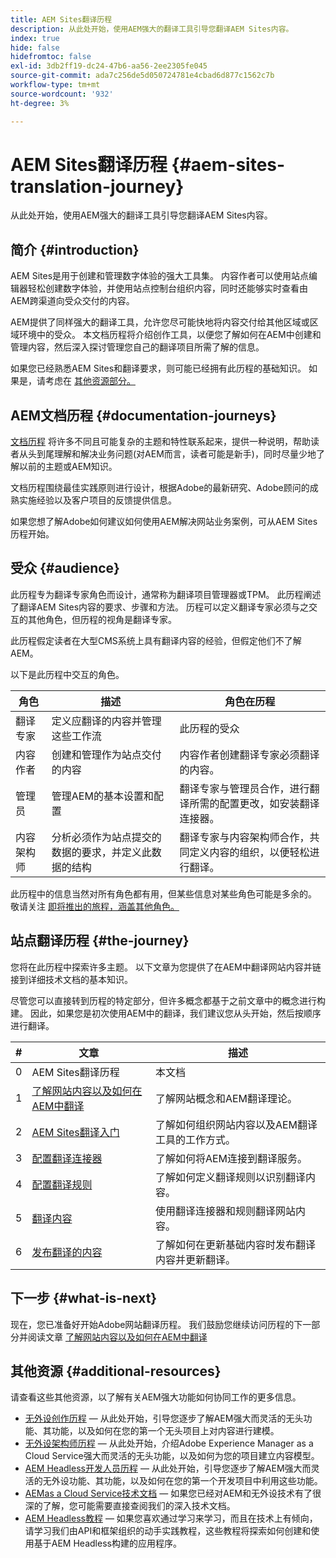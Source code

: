 ```yaml
---
title: AEM Sites翻译历程
description: 从此处开始，使用AEM强大的翻译工具引导您翻译AEM Sites内容。
index: true
hide: false
hidefromtoc: false
exl-id: 3db2ff19-dc24-47b6-aa56-2ee2305fe045
source-git-commit: ada7c256de5d050724781e4cbad6d877c1562c7b
workflow-type: tm+mt
source-wordcount: '932'
ht-degree: 3%

---
```


# AEM Sites翻译历程 {#aem-sites-translation-journey}

从此处开始，使用AEM强大的翻译工具引导您翻译AEM Sites内容。

## 简介 {#introduction}

AEM Sites是用于创建和管理数字体验的强大工具集。 内容作者可以使用站点编辑器轻松创建数字体验，并使用站点控制台组织内容，同时还能够实时查看由AEM跨渠道向受众交付的内容。

AEM提供了同样强大的翻译工具，允许您尽可能快地将内容交付给其他区域或区域环境中的受众。 本文档历程将介绍创作工具，以便您了解如何在AEM中创建和管理内容，然后深入探讨管理您自己的翻译项目所需了解的信息。

如果您已经熟悉AEM Sites和翻译要求，则可能已经拥有此历程的基础知识。 如果是，请考虑在 [其他资源部分。](#additional-resources)

## AEM文档历程 {#documentation-journeys}

[文档历程](/help/journey-documentation/documentation-journeys.md) 将许多不同且可能复杂的主题和特性联系起来，提供一种说明，帮助读者从头到尾理解和解决业务问题(对AEM而言，读者可能是新手)，同时尽量少地了解以前的主题或AEM知识。

文档历程围绕最佳实践原则进行设计，根据Adobe的最新研究、Adobe顾问的成熟实施经验以及客户项目的反馈提供信息。

如果您想了解Adobe如何建议如何使用AEM解决网站业务案例，可从AEM Sites历程开始。

## 受众 {#audience}

此历程专为翻译专家角色而设计，通常称为翻译项目管理器或TPM。 此历程阐述了翻译AEM Sites内容的要求、步骤和方法。 历程可以定义翻译专家必须与之交互的其他角色，但历程的视角是翻译专家。

此历程假定读者在大型CMS系统上具有翻译内容的经验，但假定他们不了解AEM。

以下是此历程中交互的角色。

| 角色 | 描述 | 角色在历程 |
|---|---|---|
| 翻译专家 | 定义应翻译的内容并管理这些工作流 | 此历程的受众 |
| 内容作者 | 创建和管理作为站点交付的内容 | 内容作者创建翻译专家必须翻译的内容。 |
| 管理员 | 管理AEM的基本设置和配置 | 翻译专家与管理员合作，进行翻译所需的配置更改，如安装翻译连接器。 |
| 内容架构师 | 分析必须作为站点提交的数据的要求，并定义此数据的结构 | 翻译专家与内容架构师合作，共同定义内容的组织，以便轻松进行翻译。 |

此历程中的信息当然对所有角色都有用，但某些信息对某些角色可能是多余的。 敬请关注 [即将推出的旅程，涵盖其他角色。](/help/journey-documentation/documentation-journeys.md#journeys)

## 站点翻译历程 {#the-journey}

您将在此历程中探索许多主题。 以下文章为您提供了在AEM中翻译网站内容并链接到详细技术文档的基本知识。

尽管您可以直接转到历程的特定部分，但许多概念都基于之前文章中的概念进行构建。 因此，如果您是初次使用AEM中的翻译，我们建议您从头开始，然后按顺序进行翻译。

| # | 文章 | 描述 |
|---|---|---|
| 0 | AEM Sites翻译历程 | 本文档 |
| 1 | [了解网站内容以及如何在AEM中翻译](learn-about.md) | 了解网站概念和AEM翻译理论。 |
| 2 | [AEM Sites翻译入门](getting-started.md) | 了解如何组织网站内容以及AEM翻译工具的工作方式。 |
| 3 | [配置翻译连接器](configure-connector.md) | 了解如何将AEM连接到翻译服务。 |
| 4 | [配置翻译规则](translation-rules.md) | 了解如何定义翻译规则以识别翻译内容。 |
| 5 | [翻译内容](translate-content.md) | 使用翻译连接器和规则翻译网站内容。 |
| 6 | [发布翻译的内容](publish-content.md) | 了解如何在更新基础内容时发布翻译内容并更新翻译。 |

## 下一步 {#what-is-next}

现在，您已准备好开始Adobe网站翻译历程。 我们鼓励您继续访问历程的下一部分并阅读文章 [了解网站内容以及如何在AEM中翻译](learn-about.md)

## 其他资源 {#additional-resources}

请查看这些其他资源，以了解有关AEM强大功能如何协同工作的更多信息。

* [无外设创作历程](/help/journey-headless/author/overview.md)  — 从此处开始，引导您逐步了解AEM强大而灵活的无头功能、其功能，以及如何在您的第一个无头项目上对内容进行建模。
* [无外设架构师历程](/help/journey-headless/architect/overview.md)  — 从此处开始，介绍Adobe Experience Manager as a Cloud Service强大而灵活的无头功能，以及如何为您的项目建立内容模型。
* [AEM Headless开发人员历程](/help/journey-headless/developer/overview.md)  — 从此处开始，引导您逐步了解AEM强大而灵活的无外设功能、其功能，以及如何在您的第一个开发项目中利用这些功能。
* [AEMas a Cloud Service技术文档](https://experienceleague.adobe.com/docs/experience-manager-cloud-service.html)  — 如果您已经对AEM和无外设技术有了很深的了解，您可能需要直接查阅我们的深入技术文档。
* [AEM Headless教程](https://experienceleague.adobe.com/docs/experience-manager-learn/getting-started-with-aem-headless/overview.html?lang=zh-Hans)  — 如果您喜欢通过学习来学习，而且在技术上有倾向，请学习我们由API和框架组织的动手实践教程，这些教程将探索如何创建和使用基于AEM Headless构建的应用程序。
